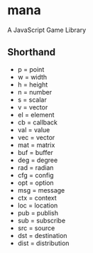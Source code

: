 # mana
A JavaScript Game Library

## Shorthand
* p = point
* w = width
* h = height
* n = number
* s = scalar
* v = vector
* el = element
* cb = callback
* val = value
* vec = vector
* mat = matrix
* buf = buffer
* deg = degree
* rad = radian
* cfg = config
* opt = option
* msg = message
* ctx = context
* loc = location
* pub = publish
* sub = subscribe
* src = source
* dst = destination
* dist = distribution